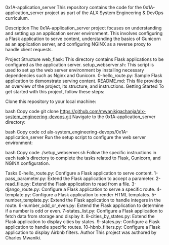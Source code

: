 0x1A-application_server
This repository contains the code for the 0x1A-application_server project as part of the ALX System Engineering & DevOps curriculum.

Description
The 0x1A-application_server project focuses on understanding and setting up an application server environment. This involves configuring a Flask application to serve content, understanding the basics of Gunicorn as an application server, and configuring NGINX as a reverse proxy to handle client requests.

Project Structure
web_flask: This directory contains Flask applications to be configured as the application server.
setup_webserver.sh: This script is used to set up the web server environment by installing necessary dependencies such as Nginx and Gunicorn.
0-hello_route.py: Sample Flask application to demonstrate serving content.
README.md: This file provides an overview of the project, its structure, and instructions.
Getting Started
To get started with this project, follow these steps:

Clone this repository to your local machine:

bash
Copy code
git clone https://github.com/mwanikigachanja/alx-system_engineering-devops.git
Navigate to the 0x1A-application_server directory:

bash
Copy code
cd alx-system_engineering-devops/0x1A-application_server
Run the setup script to configure the web server environment:

bash
Copy code
./setup_webserver.sh
Follow the specific instructions in each task's directory to complete the tasks related to Flask, Gunicorn, and NGINX configuration.

Tasks
0-hello_route.py: Configure a Flask application to serve content.
1-pass_parameter.py: Extend the Flask application to accept a parameter.
2-read_file.py: Extend the Flask application to read from a file.
3-django_route.py: Configure a Flask application to serve a specific route.
4-template.py: Configure a Flask application to render HTML templates.
5-number_template.py: Extend the Flask application to handle integers in the route.
6-number_odd_or_even.py: Extend the Flask application to determine if a number is odd or even.
7-states_list.py: Configure a Flask application to fetch data from storage and display it.
8-cities_by_states.py: Extend the Flask application to display cities by states.
9-states.py: Configure a Flask application to handle specific routes.
10-hbnb_filters.py: Configure a Flask application to display Airbnb filters.
Author
This project was authored by Charles Mwaniki.
